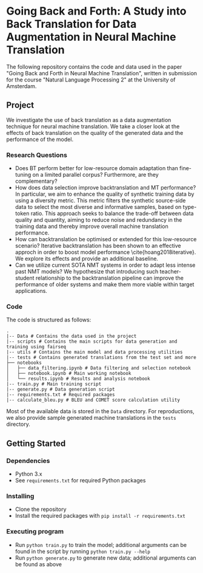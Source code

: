 # Going Back and Forth: A Study into Back Translation for Data Augmentation in Neural Machine Translation

The following repository contains the code and data used in the paper "Going Back and Forth in Neural Machine Translation", written in submission for the course "Natural Language Processing 2" at the University of Amsterdam.

## Project

We investigate the use of back translation as a data augmentation technique for neural machine translation. We take a closer look at the effects of back translation on the quality of the generated data and the performance of the model. 

### Research Questions

-  Does BT perform better for low-resource domain adaptation than
  fine-tuning on a limited parallel corpus? Furthermore, are they
  complementary? 
- How does data selection improve backtranslation and MT performance? In particular, we aim to enhance the quality of synthetic training data by using a diversity metric. This metric filters the synthetic source-side data to select the most diverse and informative samples, based on type-token ratio. This approach seeks to balance the trade-off between data quality and quantity, aiming to reduce noise and redundancy in the training data and thereby improve overall machine translation performance. 
-  How can backtranslation be optimised or extended for this low-resource
  scenario? Iterative backtranslation has been shown to an effective approch in order to boost model performance \cite{hoang2018iterative}. We explore its effects and provide an additional baseline.
-  Can we utilize current SOTA NMT systems in order to adapt less intense past NMT models? We hypothesize that introducing such teacher-student relationship to the backtranslation pipeline can improve the performance of older systems and make them more viable within target applications.

### 

### Code

The code is structured as follows:

```text
.
|-- Data # Contains the data used in the project
|-- scripts # Contains the main scripts for data generation and training using fairseq
|-- utils # Contains the main model and data processing utilities
|-- tests # Contains generated translations from the test set and more
├── notebooks
│   ├── data_filtering.ipynb # Data filtering and selection notebook
│   ├── notebook.ipynb # Main working notebook
│   └── results.ipynb # Results and analysis notebook
|-- train.py # Main training script
|-- generate.py # Data generation script
|-- requirements.txt # Required packages
|-- calculate_bleu.py # BLEU and COMET score calculation utility
```

Most of the available data is stored in the `Data` directory. For reproductions, we also provide sample generated machine translations in the `tests` directory.

## Getting Started

### Dependencies

* Python 3.x
* See `requirements.txt` for required Python packages

### Installing

* Clone the repository
* Install the required packages with `pip install -r requirements.txt`

### Executing program

* Run `python train.py` to train the model; additional arguments can be found in the script by running `python train.py --help`
* Run `python generate.py` to generate new data; additional arguments can be found as above
